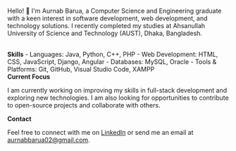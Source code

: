 <p>Hello! 👋 I'm Aurnab Barua, a Computer Science and Engineering graduate with a keen interest in software development, web development, and technology solutions. I recently completed my studies at Ahsanullah University of Science and Technology (AUST), Dhaka, Bangladesh.</p>
<br>
<b>Skills</b>
- Languages: Java, Python, C++, PHP
- Web Development: HTML, CSS, JavaScript, Django, Angular
- Databases: MySQL, Oracle
- Tools & Platforms: Git, GitHub, Visual Studio Code, XAMPP
<br>
<b>Current Focus</b>
<p>I am currently working on improving my skills in full-stack development and exploring new technologies. I am also looking for opportunities to contribute to open-source projects and collaborate with others.</p>

**Contact**

Feel free to connect with me on [LinkedIn](https://linkedin.com/in/aurnab-barua-68567a266) or send me an email at aurnabbarua02@gmail.com.

<!---
aurnabbarua02/aurnabbarua02 is a ✨ special ✨ repository because its `README.md` (this file) appears on your GitHub profile.
You can click the Preview link to take a look at your changes.
--->

